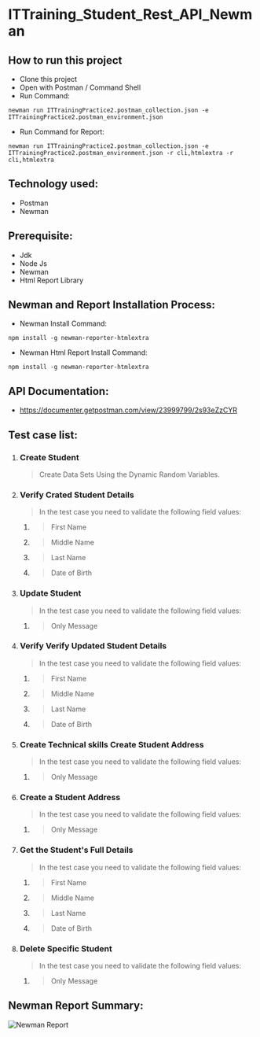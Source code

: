 # ITTraining_Student_Rest_API_Newman
## How to run this project
- Clone this project
- Open with Postman / Command Shell
- Run Command:  
```console 
newman run ITTrainingPractice2.postman_collection.json -e ITTrainingPractice2.postman_environment.json  
```
- Run Command for Report: 
```console 
newman run ITTrainingPractice2.postman_collection.json -e ITTrainingPractice2.postman_environment.json -r cli,htmlextra -r cli,htmlextra
```

## Technology used:
- Postman
- Newman

## Prerequisite:
- Jdk
- Node Js
- Newman
- Html Report Library

## Newman and Report Installation Process:
- Newman Install Command:
```console
npm install -g newman-reporter-htmlextra
```
- Newman Html Report Install Command:
```console
npm install -g newman-reporter-htmlextra
```

## API Documentation:
- https://documenter.getpostman.com/view/23999799/2s93eZzCYR

## Test case list:
1. ### Create Student
	> Create Data Sets Using the Dynamic Random Variables.

2. ### Verify Crated Student Details
	> In the test case you need to validate the following field values:
 	1. > First Name
 	2. > Middle Name
 	3. > Last Name
 	4. > Date of Birth

3. ### Update Student
	> In the test case you need to validate the following field values:
 	1. > Only Message
4. ### Verify Verify Updated Student Details
	> In the test case you need to validate the following field values:
	1. > First Name
 	2. > Middle Name
	3. > Last Name
 	4. > Date of Birth

5. ### Create Technical skills Create Student Address
	> In the test case you need to validate the following field values:
	1. > Only Message

6. ### Create a Student Address
	> In the test case you need to validate the following field values:
	1. > Only Message

7. ### Get the Student's Full Details
	> In the test case you need to validate the following field values:
	1. > First Name
	2. > Middle Name
	3. > Last Name
	4. > Date of Birth


8. ### Delete Specific Student
	> In the test case you need to validate the following field values:
	1. > Only Message

## Newman Report Summary:
![Newman Report](https://github.com/joy8cse/ITTrainingStudentDetails/assets/58203167/47f2bf06-ef36-43aa-8e21-c8f8efd256a6)

